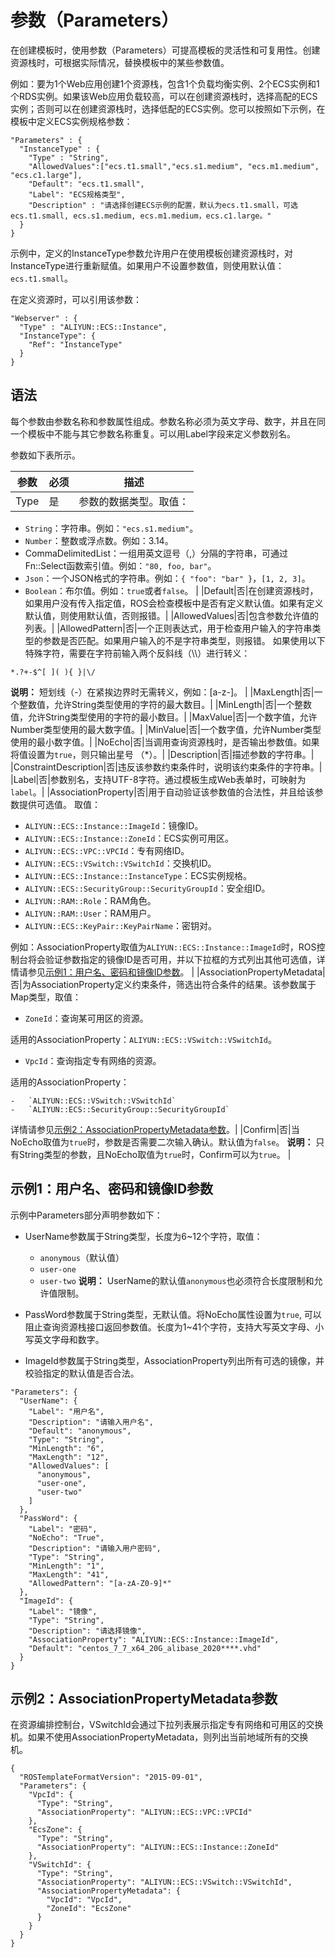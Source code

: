 # 参数（Parameters）

在创建模板时，使用参数（Parameters）可提高模板的灵活性和可复用性。创建资源栈时，可根据实际情况，替换模板中的某些参数值。

例如：要为1个Web应用创建1个资源栈，包含1个负载均衡实例、2个ECS实例和1个RDS实例。如果该Web应用负载较高，可以在创建资源栈时，选择高配的ECS实例；否则可以在创建资源栈时，选择低配的ECS实例。您可以按照如下示例，在模板中定义ECS实例规格参数：

```
"Parameters" : {
  "InstanceType" : {
    "Type" : "String",
    "AllowedValues":["ecs.t1.small","ecs.s1.medium", "ecs.m1.medium", "ecs.c1.large"],
    "Default": "ecs.t1.small",
    "Label": "ECS规格类型",
    "Description" : "请选择创建ECS示例的配置，默认为ecs.t1.small，可选ecs.t1.small, ecs.s1.medium, ecs.m1.medium，ecs.c1.large。"
  }
}
```

示例中，定义的InstanceType参数允许用户在使用模板创建资源栈时，对InstanceType进行重新赋值。如果用户不设置参数值，则使用默认值：`ecs.t1.small`。

在定义资源时，可以引用该参数：

```
"Webserver" : {
  "Type" : "ALIYUN::ECS::Instance",
  "InstanceType": {
    "Ref": "InstanceType"
  }
}
```

## 语法

每个参数由参数名称和参数属性组成。参数名称必须为英文字母、数字，并且在同一个模板中不能与其它参数名称重复。可以用Label字段来定义参数别名。

参数如下表所示。

|参数|必须|描述|
|--|--|--|
|Type|是|参数的数据类型。取值：

-   `String`：字符串。例如：`"ecs.s1.medium"`。
-   `Number`：整数或浮点数。例如：3.14。
-   CommaDelimitedList：一组用英文逗号（,）分隔的字符串，可通过Fn::Select函数索引值。例如：`"80, foo, bar"`。
-   `Json`：一个JSON格式的字符串。例如：`{ "foo": "bar" }`，`[1, 2, 3]`。
-   `Boolean`：布尔值。例如：`true`或者`false`。 |
|Default|否|在创建资源栈时，如果用户没有传入指定值，ROS会检查模板中是否有定义默认值。如果有定义默认值，则使用默认值，否则报错。|
|AllowedValues|否|包含参数允许值的列表。|
|AllowedPattern|否|一个正则表达式，用于检查用户输入的字符串类型的参数是否匹配。如果用户输入的不是字符串类型，则报错。 如果使用以下特殊字符，需要在字符前输入两个反斜线（\\\\）进行转义：

```
*.?+-$^[ ]( ){ }|\/
```

**说明：** 短划线（-）在紧挨边界时无需转义，例如：\[a-z-\]。 |
|MaxLength|否|一个整数值，允许String类型使用的字符的最大数目。|
|MinLength|否|一个整数值，允许String类型使用的字符的最小数目。|
|MaxValue|否|一个数字值，允许Number类型使用的最大数字值。|
|MinValue|否|一个数字值，允许Number类型使用的最小数字值。|
|NoEcho|否|当调用查询资源栈时，是否输出参数值。如果将值设置为`true`，则只输出星号 （\*）。|
|Description|否|描述参数的字符串。|
|ConstraintDescription|否|违反该参数约束条件时，说明该约束条件的字符串。|
|Label|否|参数别名，支持UTF-8字符。通过模板生成Web表单时，可映射为`label`。|
|AssociationProperty|否|用于自动验证该参数值的合法性，并且给该参数提供可选值。 取值：

-   `ALIYUN::ECS::Instance::ImageId`：镜像ID。
-   `ALIYUN::ECS::Instance::ZoneId`：ECS实例可用区。
-   `ALIYUN::ECS::VPC::VPCId`：专有网络ID。
-   `ALIYUN::ECS::VSwitch::VSwitchId`：交换机ID。
-   `ALIYUN::ECS::Instance::InstanceType`：ECS实例规格。
-   `ALIYUN::ECS::SecurityGroup::SecurityGroupId`：安全组ID。
-   `ALIYUN::RAM::Role`：RAM角色。
-   `ALIYUN::RAM::User`：RAM用户。
-   `ALIYUN::ECS::KeyPair::KeyPairName`：密钥对。

例如：AssociationProperty取值为`ALIYUN::ECS::Instance::ImageId`时，ROS控制台将会验证参数指定的镜像ID是否可用，并以下拉框的方式列出其他可选值，详情请参见[示例1：用户名、密码和镜像ID参数](#section_i5w_x3v_kfb)。 |
|AssociationPropertyMetadata|否|为AssociationProperty定义约束条件，筛选出符合条件的结果。该参数属于Map类型，取值：

-   `ZoneId`：查询某可用区的资源。

适用的AssociationProperty：`ALIYUN::ECS::VSwitch::VSwitchId`。

-   `VpcId`：查询指定专有网络的资源。

适用的AssociationProperty：

    -   `ALIYUN::ECS::VSwitch::VSwitchId`
    -   `ALIYUN::ECS::SecurityGroup::SecurityGroupId`

详情请参见[示例2：AssociationPropertyMetadata参数](#section_dbf_br8_mh1)。|
|Confirm|否|当NoEcho取值为`true`时，参数是否需要二次输入确认。默认值为`false`。 **说明：** 只有String类型的参数，且NoEcho取值为`true`时，Confirm可以为`true`。 |

## 示例1：用户名、密码和镜像ID参数

示例中Parameters部分声明参数如下：

-   UserName参数属于String类型，长度为6~12个字符，取值：

    -   `anonymous`（默认值）
    -   `user-one`
    -   `user-two`
    **说明：** UserName的默认值`anonymous`也必须符合长度限制和允许值限制。

-   PassWord参数属于String类型，无默认值。将NoEcho属性设置为`true`, 可以阻止查询资源栈接口返回参数值。长度为1~41个字符，支持大写英文字母、小写英文字母和数字。
-   ImageId参数属于String类型，AssociationProperty列出所有可选的镜像，并校验指定的默认值是否合法。

```
"Parameters": {
  "UserName": {
    "Label": "用户名",
    "Description": "请输入用户名",
    "Default": "anonymous",
    "Type": "String",
    "MinLength": "6",
    "MaxLength": "12",
    "AllowedValues": [
      "anonymous",
      "user-one",
      "user-two"
    ]
  },
  "PassWord": {
    "Label": "密码",
    "NoEcho": "True",
    "Description": "请输入用户密码",
    "Type": "String",
    "MinLength": "1",
    "MaxLength": "41",
    "AllowedPattern": "[a-zA-Z0-9]*"
  },
  "ImageId": {
    "Label": "镜像",
    "Type": "String",
    "Description": "请选择镜像",
    "AssociationProperty": "ALIYUN::ECS::Instance::ImageId",
    "Default": "centos_7_7_x64_20G_alibase_2020****.vhd"
  }
}
```

## 示例2：AssociationPropertyMetadata参数

在资源编排控制台，VSwitchId会通过下拉列表展示指定专有网络和可用区的交换机。如果不使用AssociationPropertyMetadata，则列出当前地域所有的交换机。

```
{
  "ROSTemplateFormatVersion": "2015-09-01",
  "Parameters": {
    "VpcId": {
      "Type": "String",
      "AssociationProperty": "ALIYUN::ECS::VPC::VPCId"
    },
    "EcsZone": {
      "Type": "String",
      "AssociationProperty": "ALIYUN::ECS::Instance::ZoneId"
    },
    "VSwitchId": {
      "Type": "String",
      "AssociationProperty": "ALIYUN::ECS::VSwitch::VSwitchId",
      "AssociationPropertyMetadata": {
        "VpcId": "VpcId",
        "ZoneId": "EcsZone"
      }
    }
  }
}
```

